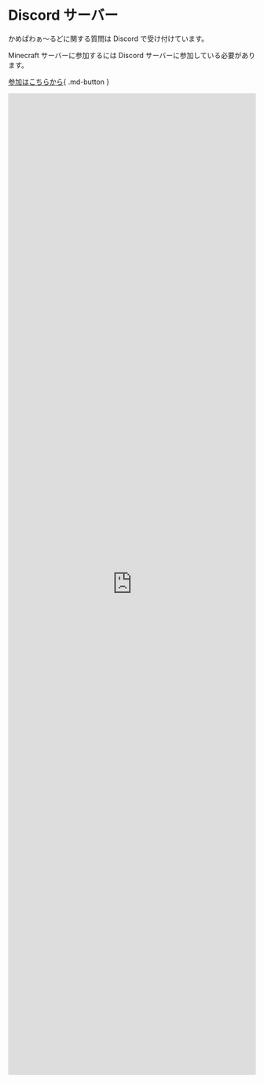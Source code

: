 # Discord サーバー

かめぱわぁ～るどに関する質問は Discord で受け付けています。

Minecraft サーバーに参加するには Discord サーバーに参加している必要があります。

[参加はこちらから](https://discord.com/servers/930083398691733565){ .md-button }

<iframe src="https://discord.com/widget?id=930083398691733565&theme=dark" allowtransparency="true" frameborder="0" sandbox="allow-popups allow-popups-to-escape-sandbox allow-same-origin allow-scripts" style="width: 100%; min-height: 50vh;" loading="lazy"></iframe>
